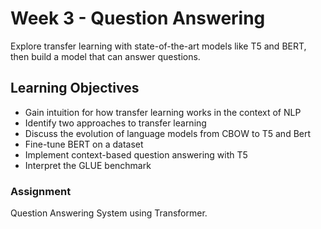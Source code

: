 # Week 3 - Question Answering

Explore transfer learning with state-of-the-art models like T5 and BERT, then build a model that can answer questions.

## Learning Objectives

* Gain intuition for how transfer learning works in the context of NLP
* Identify two approaches to transfer learning
* Discuss the evolution of language models from CBOW to T5 and Bert
* Fine-tune BERT on a dataset
* Implement context-based question answering with T5
* Interpret the GLUE benchmark

### Assignment
Question Answering System using Transformer.

